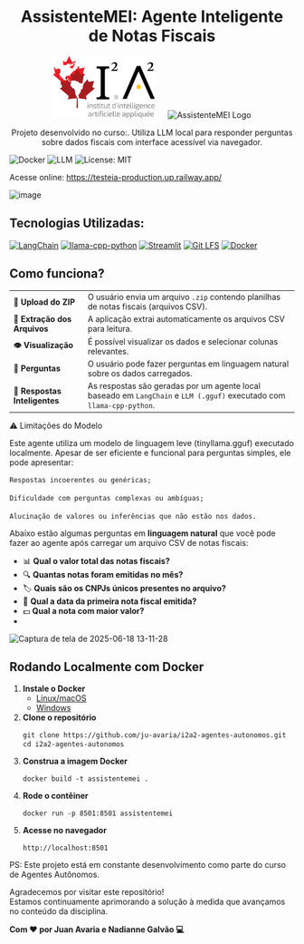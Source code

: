 <h1 align="center"> AssistenteMEI: Agente Inteligente de Notas Fiscais</h1>

<p align="center">
  <img src="imgs/logo_i2a2.png" alt="i2a2 Logo" width="180"/>
  &nbsp;&nbsp;&nbsp;&nbsp;
  <img src="imgs/LOGO.png" alt="AssistenteMEI Logo" width="110"/>
</p>


<p align="center">
  Projeto desenvolvido no curso:. Utiliza LLM local para responder perguntas sobre dados fiscais com interface acessível via navegador.
</p>

![Docker](https://img.shields.io/badge/docker-ready-blue)
![LLM](https://img.shields.io/badge/LLM-local-lightgrey)
![License: MIT](https://img.shields.io/badge/License-MIT-yellow.svg)

Acesse online: https://testeia-production.up.railway.app/


![image](https://github.com/user-attachments/assets/971dd4c8-2136-4643-a8fc-138baa80506c)

## Tecnologias Utilizadas: 

[![LangChain](https://img.shields.io/badge/LangChain-4B8BBE?style=for-the-badge&logo=python&logoColor=white)](https://www.langchain.com/)
[![llama-cpp-python](https://img.shields.io/badge/llama--cpp--python-FFB000?style=for-the-badge)](https://github.com/abetlen/llama-cpp-python)
[![Streamlit](https://img.shields.io/badge/Streamlit-FF4B4B?style=for-the-badge&logo=streamlit&logoColor=white)](https://streamlit.io/)
[![Git LFS](https://img.shields.io/badge/Git_LFS-F1502F?style=for-the-badge&logo=git&logoColor=white)](https://git-lfs.com/)
[![Docker](https://img.shields.io/badge/Docker-2496ED?style=for-the-badge&logo=docker&logoColor=white)](https://www.docker.com/)

## Como funciona? 


<table>
  <tr>
    <td><strong>📁 Upload do ZIP</strong></td>
    <td>O usuário envia um arquivo <code>.zip</code> contendo planilhas de notas fiscais (arquivos CSV).</td>
  </tr>
  <tr>
    <td><strong>📂 Extração dos Arquivos</strong></td>
    <td>A aplicação extrai automaticamente os arquivos CSV para leitura.</td>
  </tr>
  <tr>
    <td><strong>👁️ Visualização</strong></td>
    <td>É possível visualizar os dados e selecionar colunas relevantes.</td>
  </tr>
  <tr>
    <td><strong>🧠 Perguntas</strong></td>
    <td>O usuário pode fazer perguntas em linguagem natural sobre os dados carregados.</td>
  </tr>
  <tr>
    <td><strong>💬 Respostas Inteligentes</strong></td>
    <td>As respostas são geradas por um agente local baseado em <code>LangChain</code> e <code>LLM (.gguf)</code> executado com <code>llama-cpp-python</code>.</td>
  </tr>
</table>

⚠️ Limitações do Modelo

Este agente utiliza um modelo de linguagem leve (tinyllama.gguf) executado localmente. Apesar de ser eficiente e funcional para perguntas simples, ele pode apresentar:

    Respostas incoerentes ou genéricas;

    Dificuldade com perguntas complexas ou ambíguas;

    Alucinação de valores ou inferências que não estão nos dados.
    
Abaixo estão algumas perguntas em **linguagem natural** que você pode fazer ao agente após carregar um arquivo CSV de notas fiscais:

- 📊 **Qual o valor total das notas fiscais?**
- 🔍 **Quantas notas foram emitidas no mês?**
- 🏷️ **Quais são os CNPJs únicos presentes no arquivo?**
- 📅 **Qual a data da primeira nota fiscal emitida?**
- 💵 **Qual a nota com maior valor?**
- 
![Captura de tela de 2025-06-18 13-11-28](https://github.com/user-attachments/assets/14bbbd0e-4ad8-4dbd-85fd-78beb2813805)


<h2>Rodando Localmente com Docker</h2>

<ol>
  <li><strong>Instale o Docker</strong><br>
    <ul>
      <li><a href="https://docs.docker.com/engine/install/">Linux/macOS</a></li>
      <li><a href="https://docs.docker.com/desktop/install/windows-install/">Windows</a></li>
    </ul>
  </li>

  <li><strong>Clone o repositório</strong><br>
    <pre><code>git clone https://github.com/ju-avaria/i2a2-agentes-autonomos.git
cd i2a2-agentes-autonomos</code></pre>
  </li>

  <li><strong>Construa a imagem Docker</strong><br>
    <pre><code>docker build -t assistentemei .</code></pre>
  </li>

  <li><strong>Rode o contêiner</strong><br>
    <pre><code>docker run -p 8501:8501 assistentemei</code></pre>
  </li>

  <li><strong>Acesse no navegador</strong><br>
    <pre><code>http://localhost:8501</code></pre>
  </li>
</ol>

PS: Este projeto está em constante desenvolvimento como parte do curso de Agentes Autônomos.

Agradecemos por visitar este repositório!  
Estamos continuamente aprimorando a solução à medida que avançamos no conteúdo da disciplina.

<strong>Com ❤️ por Juan Avaria e Nadianne Galvão  💻</strong>

